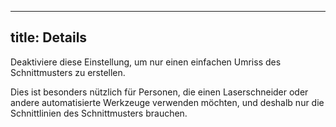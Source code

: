 ***

## title: Details

Deaktiviere diese Einstellung, um nur einen einfachen Umriss des Schnittmusters zu erstellen.

Dies ist besonders nützlich für Personen, die einen Laserschneider oder andere automatisierte Werkzeuge verwenden möchten, und deshalb nur die Schnittlinien des Schnittmusters brauchen.
